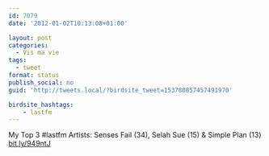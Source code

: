 ```yaml
---
id: 7079
date: '2012-01-02T10:13:08+01:00'

layout: post
categories:
  - Vis ma vie
tags:
  - tweet
format: status
publish_social: no
guid: 'http://tweets.local/?birdsite_tweet=153780857457491970'

birdsite_hashtags:
    - lastfm
---
```


My Top 3 #lastfm Artists: Senses Fail (34), Selah Sue (15) &amp; Simple Plan (13) [bit.ly/949ntJ](http://bit.ly/949ntJ)